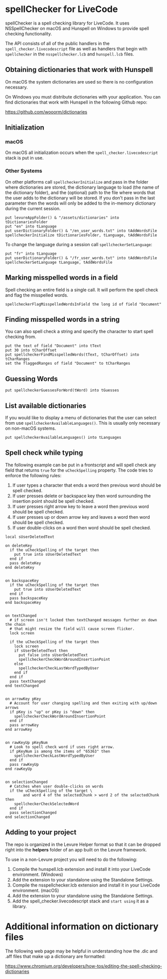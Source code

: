 # spellChecker for LiveCode

spellChecker is a spell checking library for LiveCode. It uses NSSpellChecker on macOS and Hunspell on Windows to provide spell checking functionality.

The API consists of all of the public handlers in the `spell_checker.livecodescript` file as well as handlers that begin with `spellchecker` in the `nsspellchecker.lcb` and `hunspell.lcb` files.

## Obtaining dictionaries that work with Hunspell

On macOS the system dictionaries are used so there is no configuration necessary.

On Windows you must distribute dictionaries with your application. You can find dictionaries that work with Hunspell in the following Github repo:

https://github.com/wooorm/dictionaries

## Initialization

### macOS

On macOS all initialization occurs when the `spell_checker.livecodescript` stack is put in use.

### Other Systems

On other platforms call `spellcheckerInitialize` and pass in the folder where dictionaries are stored, the dictionary language to load (the name of the dictionary folder), and the (optional) path to the file where words that the user adds to the dictionary will be stored. If you don't pass in the last parameter then the words will only be added to the in-memory dictionary during the current session.

```
put levureAppFolder() & "/assets/dictionaries" into tDictionariesFolder
put "en" into tLanguage
put userDictionaryFolder() & "/en_user_words.txt" into tAddWordsFile
spellcheckerInitialize tDictionariesFolder, tLanguage, tAddWordsFile
```

To change the language during a session call `spellcheckerSetLanguage`:

```
put "fr" into tLanguage
put userDictionaryFolder() & "/fr_user_words.txt" into tAddWordsFile
spellcheckerSetLanguage tLanguage, tAddWordsFile
```

## Marking misspelled words in a field

Spell checking an entire field is a single call. It will perform the spell check and flag the misspelled words.

```
spellcheckerFlagMisspelledWordsInField the long id of field "Document"
```

## Finding misspelled words in a string

You can also spell check a string and specify the character to start spell checking from.

```
put the text of field "Document" into tText
put 30 into tCharOffset
put spellcheckerFindMisspelledWords(tText, tCharOffset) into tCharRanges
set the flaggedRanges of field "Document" to tCharRanges
```

## Guessing Words

```
put spellcheckerGuessesForWord(tWord) into tGuesses
```

## List available dictionaries

If you would like to display a menu of dictionaries that the user can select from use `spellcheckerAvailableLanguages()`. This is usually only necessary on non-macOS systems.

```
put spellcheckerAvailableLanguages() into tLanguages
```

## Spell check while typing

The following example can be put in a frontscript and will spell check any field that returns `true` for the `uCheckSpelling` property. The code tries to enforce the following rules:

1. If user types a character that ends a word then previous word should be spell checked.
2. If user presses delete or backspace key then word surrounding the insertion point should be spell checked.
3. If user presses right arrow key to leave a word then previous word should be spell checked.
4. If user presses up or down arrow key and leaves a word then word should be spell checked.
5. If user double-clicks on a word then word should be spell checked.

```
local sUserDeletedText

on deleteKey
  if the uCheckSpelling of the target then
    put true into sUserDeletedText
  end if
  pass deleteKey
end deleteKey


on backspaceKey
  if the uCheckSpelling of the target then
    put true into sUserDeletedText
  end if
  pass backspaceKey
end backspaceKey


on textChanged
  # if screen isn't locked then textChanged messages further on down the chain
  # that might resize the field will cause screen flicker.
  lock screen

  if the uCheckSpelling of the target then
    lock screen
    if sUserDeletedText then
      put false into sUserDeletedText
      spellcheckerCheckWordAroundInsertionPoint
    else
      spellcheckerCheckLastWordTypedByUser
    end if
  end if
  pass textChanged
end textChanged


on arrowKey pKey
  # Account for user changing spelling and then exiting with up/down arrows
  if pKey is "up" or pKey is "down" then
    spellcheckerCheckWordAroundInsertionPoint
  end if
  pass arrowKey
end arrowKey


on rawKeyUp pKeyNum
  # Look to spell check word if uses right arrow.
  if pKeyNum is among the items of "65363" then
    spellcheckerCheckLastWordTypedByUser
  end if
  pass rawKeyUp
end rawKeyUp


on selectionChanged
  # Catches when user double-clicks on words
  if the uCheckSpelling of the target \
        and word 4 of the selectedChunk > word 2 of the selectedChunk then
    spellcheckerCheckSelectedWord
  end if
  pass selectionChanged
end selectionChanged
```

## Adding to your project

The repo is organized in the Levure Helper format so that it can be dropped right into the **helpers** folder of an app built on the Levure framework.

To use in a non-Levure project you will need to do the following:

1) Compile the hunspell.lcb extension and install it into your LiveCode environment. (Windows)
2) Add the extension to your standalone using the Standalone Settings.
3) Compile the nsspellchecker.lcb extension and install it in your LiveCode environment. (macOS)
4) Add the extension to your standalone using the Standalone Settings.
3) Add the spell_checker.livecodescript stack and `start using` it as a library.

# Additional information on dictionary files

The following web page may be helpful in understanding how the .dic and .aff files that make up a dictionary are formatted:

https://www.chromium.org/developers/how-tos/editing-the-spell-checking-dictionaries
